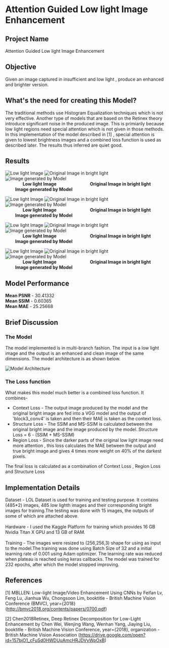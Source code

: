# Attention Guided Low light Image Enhancement

## Project Name
Attention Guided Low light Image Enhancement

## Objective

Given an image captured in insufficient and low light , produce an enhanced and brighter version.
## What's the need for creating this Model?
The traditional methods use Histogram Equalization techniques which is not very effective. Another type of models that are based on the Retinex theory introduce significant noise in the produced image. This is primiarily because low light regions need special attention which is not given in those methods. In this implementation of the model described in [1] , special attention is given to lowest brightness images and a combined loss function is used as described later. The results thus inferred are quiet good.


## Results

![Low light Image](https://github.com/amcs1729/Attention-Guided-Low-light-Image-Enhancement/blob/master/Images/Results/download.png)
![Original Image in bright light](https://github.com/amcs1729/Attention-Guided-Low-light-Image-Enhancement/blob/master/Images/Results/download%20(1).png)
![Image generated by Model](https://github.com/amcs1729/Attention-Guided-Low-light-Image-Enhancement/blob/master/Images/Results/download%20(2).png)                                  
&nbsp; &nbsp; &nbsp; &nbsp; &nbsp; &nbsp; &nbsp; **Low light Image** &nbsp; &nbsp;  &nbsp;  &nbsp; &nbsp; &nbsp;  &nbsp; &nbsp; &nbsp; &nbsp;  &nbsp; &nbsp; &nbsp; **Original Image in bright light**&nbsp; &nbsp; &nbsp; &nbsp; &nbsp; &nbsp; &nbsp; &nbsp; &nbsp; **Image generated by Model**

![Low light Image](https://github.com/amcs1729/Attention-Guided-Low-light-Image-Enhancement/blob/master/Images/Results/download%20(3).png)
![Original Image in bright light](https://github.com/amcs1729/Attention-Guided-Low-light-Image-Enhancement/blob/master/Images/Results/download%20(4).png)
![Image generated by Model](https://github.com/amcs1729/Attention-Guided-Low-light-Image-Enhancement/blob/master/Images/Results/download%20(5).png)                                  
&nbsp; &nbsp; &nbsp; &nbsp; &nbsp; &nbsp; &nbsp; **Low light Image** &nbsp; &nbsp;  &nbsp;  &nbsp; &nbsp; &nbsp;  &nbsp; &nbsp; &nbsp; &nbsp;  &nbsp; &nbsp; &nbsp; **Original Image in bright light**&nbsp; &nbsp; &nbsp; &nbsp; &nbsp; &nbsp; &nbsp; &nbsp; &nbsp; **Image generated by Model**

![Low light Image](https://github.com/amcs1729/Attention-Guided-Low-light-Image-Enhancement/blob/master/Images/Results/download%20(6).png)
![Original Image in bright light](https://github.com/amcs1729/Attention-Guided-Low-light-Image-Enhancement/blob/master/Images/Results/download%20(7).png)
![Image generated by Model](https://github.com/amcs1729/Attention-Guided-Low-light-Image-Enhancement/blob/master/Images/Results/download%20(8).png)                                  
&nbsp; &nbsp; &nbsp; &nbsp; &nbsp; &nbsp; &nbsp; **Low light Image** &nbsp; &nbsp;  &nbsp;  &nbsp; &nbsp; &nbsp;  &nbsp; &nbsp; &nbsp; &nbsp;  &nbsp; &nbsp; &nbsp; **Original Image in bright light**&nbsp; &nbsp; &nbsp; &nbsp; &nbsp; &nbsp; &nbsp; &nbsp; &nbsp; **Image generated by Model**

![Low light Image](https://github.com/amcs1729/Attention-Guided-Low-light-Image-Enhancement/blob/master/Images/Results/download%20(9).png)
![Original Image in bright light](https://github.com/amcs1729/Attention-Guided-Low-light-Image-Enhancement/blob/master/Images/Results/download%20(10).png)
![Image generated by Model](https://github.com/amcs1729/Attention-Guided-Low-light-Image-Enhancement/blob/master/Images/Results/download%20(11).png)                                  
&nbsp; &nbsp; &nbsp; &nbsp; &nbsp; &nbsp; &nbsp; **Low light Image** &nbsp; &nbsp;  &nbsp;  &nbsp; &nbsp; &nbsp;  &nbsp; &nbsp; &nbsp; &nbsp;  &nbsp; &nbsp; &nbsp; **Original Image in bright light**&nbsp; &nbsp; &nbsp; &nbsp; &nbsp; &nbsp; &nbsp; &nbsp; &nbsp; **Image generated by Model**

## Model Performance
**Mean PSNR**  -  30.41332\
**Mean SSIM**  -   0.60365\
**Mean MAE**   -  25.25668

## Brief Discussion 

### The Model
The model implemented is in multi-branch fashion. The input is a low light image and the output is an enhanced and clean image of the same dimensions.
The model architecture is as shown below.

![Model Architecture](https://github.com/amcs1729/Attention-Guided-Low-light-Image-Enhancement/blob/master/Images/model_structure.png)

### The Loss function
What makes this model much better is a combined loss function. It combines-
* Context Loss - The output image produced by the model and the original bright image are fed into a VGG model and the output of 'block3_conv4' is taken and then their MAE is taken as the context loss.
* Structure Loss - The SSIM and MS-SSIM is calculated between the original bright image and the image produced by the model. Structure Loss = 6 - (SSIM + MS-SSIM)
* Region Loss - Since the darker parts of the original low light image need more attention , this loss calculates the MAE between the output and true bright image and gives 4 times more weight on 40% of the darkest pixels.


The final loss is calculated as a combination of Context Loss , Region Loss and Structure Loss

## Implementation Details

Dataset - LOL Dataset is used for training and testing purpose. It contains (485\*2) images, 485 low lighth images and their corresponding bright images for training.The testing was done with 15 images, the outputs of some of which are attached above. \
 \
Hardware - I used the Kaggle Platform for training which provides 16 GB Nvidia Titan X GPU and 13 GB of RAM. \
 \
Training - The images were resized to (256,256,3) shape for using as input to the model.The training was done using Batch Size of 32 and a initial learning rate of 0.001 using Adam optimizer. The learning rate was reduced when plateau is reached using keras callbacks. The model was trained for 232 epochs, after which the model stopped improving.

## References
<a id="1">[1]</a> 
MBLLEN: Low-light Image/Video Enhancement Using CNNs by
 Feifan Lv, Feng Lu, Jianhua Wu, Chongsoon Lim,
 booktitle - British Machine Vision Conference (BMVC),
 year={2018}
 (http://bmvc2018.org/contents/papers/0700.pdf)
 
 <a id="2">[2]</a>
 Chen2018Retinex,
 Deep Retinex Decomposition for Low-Light Enhancement by 
 Chen Wei, Wenjing Wang, Wenhan Yang, Jiaying Liu,
 booktitle - British Machine Vision Conference,
 year={2018},
 organization - British Machine Vision Association
(https://drive.google.com/open?id=157bjO1_cFuSd0HWDUuAmcHRJDVyWpOxB)
